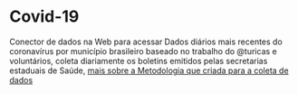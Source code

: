 # Covid-19
Conector de dados na Web para acessar Dados diários mais recentes do coronavírus por município brasileiro baseado no trabalho do  @turicas  e voluntários, coleta diariamente os boletins emitidos pelas secretarias estaduais de Saúde, [mais sobre a Metodologia que criada para a coleta de dados](https://drive.google.com/open?id=1escumcbjS8inzAKvuXOQocMcQ8ZCqbyHU5X5hFrPpn4)
